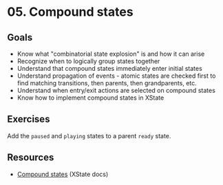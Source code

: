 # 05. Compound states

## Goals

- Know what "combinatorial state explosion" is and how it can arise
- Recognize when to logically group states together
- Understand that compound states immediately enter initial states
- Understand propagation of events - atomic states are checked first to find matching transitions, then parents, then grandparents, etc.
- Understand when entry/exit actions are selected on compound states
- Know how to implement compound states in XState

## Exercises

Add the `paused` and `playing` states to a parent `ready` state.

## Resources

- [Compound states](https://xstate.js.org/docs/guides/hierarchical.html) (XState docs)
